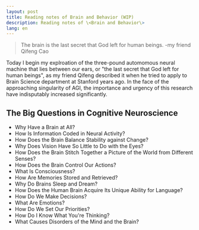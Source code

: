 ```yaml
---
layout: post
title: Reading notes of Brain and Behavior (WIP)
description: Reading notes of \<Brain and Behavior\>
lang: en
---
```



<style>
.highlight-left {margin-left: 0}
</style>

> The brain is the last secret that God left for human beings. -my friend Qifeng Cao

Today I begin my explroation of the three-pound automomous neural machine that lies between our ears, or "the last secret that God left for human beings", as my friend Qifeng described it when he tried to apply to Brain Science department at Stanford years ago. In the face of the approaching singularity of AGI, the importance and urgency of this research have indisputably increased significantly.

The Big Questions in Cognitive Neuroscience
-------------------------------------------

 - Why Have a Brain at All?
 - How Is Information Coded in Neural Activity?
 - How Does the Brain Balance Stability against Change?
 - Why Does Vision Have So Little to Do with the Eyes?
 - How Does the Brain Stitch Together a Picture of the World from Different Senses?
 - How Does the Brain Control Our Actions?
 - What Is Consciousness?
 - How Are Memories Stored and Retrieved?
 - Why Do Brains Sleep and Dream?
 - How Does the Human Brain Acquire Its Unique Ability for Language?
 - How Do We Make Decisions?
 - What Are Emotions?
 - How Do We Set Our Priorities?
 - How Do I Know What You're Thinking?
 - What Causes Disorders of the Mind and the Brain?
